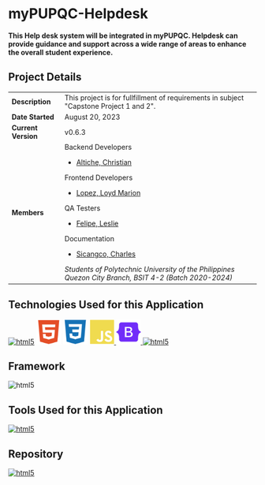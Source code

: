 # myPUPQC-Helpdesk

**This Help desk system will be integrated in myPUPQC. Helpdesk can provide guidance and support across a wide range of areas to enhance the overall student experience.**

## Project Details

|                     |                     |
| ------------------- | --------------------|
| **Description**     | This project is for fullfillment of requirements in subject "Capstone Project 1 and 2". |
| **Date Started**    | August 20, 2023 |
| **Current Version** | v0.6.3| 
| **Members**         | Backend Developers<ul><li>[Altiche, Christian](https://github.com/papichans)</li></ul>Frontend Developers<ul><li>[Lopez, Loyd Marion](https://github.com/loydmarionlopez)</li></ul>QA Testers<ul><li>[Felipe, Leslie](https://github.com/Hishori)</li></ul>Documentation<ul><li>[Sicangco, Charles](https://github.com/httpgwapo)</li></ul> _Students of Polytechnic University of the Philippines Quezon City Branch, BSIT 4-2 (Batch 2020-2024)_|



## Technologies Used for this Application

<a href="https://www.python.org/" target="_blank" rel="noreferrer"> <img src="https://cdn.jsdelivr.net/gh/devicons/devicon/icons/python/python-original.svg" alt="html5" width="50" height="50"/></a>
<a href="https://www.w3.org/html/" target="_blank" rel="noreferrer"> <img src="https://raw.githubusercontent.com/devicons/devicon/master/icons/html5/html5-plain.svg" alt="html5" width="50" height="50"/></a>
<a href="https://www.w3schools.com/css/" target="_blank" rel="noreferrer"><img src="https://raw.githubusercontent.com/devicons/devicon/master/icons/css3/css3-plain.svg" alt="css3" width="50" height="50"/></a>
<a href="https://developer.mozilla.org/en-US/docs/Web/JavaScript" target="_blank" rel="noreferrer"> <img src="https://raw.githubusercontent.com/devicons/devicon/master/icons/javascript/javascript-plain.svg" alt="javascript" width="50" height="50"/> </a>
<a href="https://getbootstrap.com" target="_blank" rel="noreferrer"> <img src="https://raw.githubusercontent.com/devicons/devicon/master/icons/bootstrap/bootstrap-plain.svg" alt="bootstrap" width="50" height="50"/> </a>
<a href="https://www.postgresql.org/" target="_blank" rel="noreferrer"> <img src="https://cdn.jsdelivr.net/gh/devicons/devicon/icons/postgresql/postgresql-original.svg" alt="html5" width="50" height="50"/></a>

## Framework
<img src="https://cdn.jsdelivr.net/gh/devicons/devicon/icons/django/django-plain.svg" alt="html5" width="50" height="50"/>
        
## Tools Used for this Application

<a href="https://code.visualstudio.com/" target="_blank" rel="noreferrer"> <img src="https://cdn.jsdelivr.net/gh/devicons/devicon/icons/vscode/vscode-original.svg" alt="html5" width="50" height="50"/></a>

## Repository

<a href="https://github.com/PapiChans/PUPQC-Helpdesk" target="_blank" rel="noreferrer"> <img src="https://cdn.jsdelivr.net/gh/devicons/devicon/icons/github/github-original.svg" alt="html5" width="50" height="50"/></a>